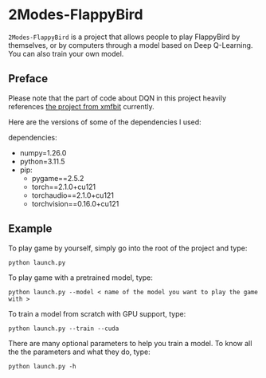 # 2Modes-FlappyBird

`2Modes-FlappyBird` is a project that allows people to play FlappyBird by themselves, or by computers through a model based on Deep Q-Learning. You can also train your own model.

## Preface

Please note that the part of code about DQN in this project heavily references [the project from xmfbit](https://github.com/xmfbit/DQN-FlappyBird) currently.

Here are the versions of some of the dependencies I used:

dependencies:
  - numpy=1.26.0
  - python=3.11.5
  - pip:
      - pygame==2.5.2
      - torch==2.1.0+cu121
      - torchaudio==2.1.0+cu121
      - torchvision==0.16.0+cu121

## Example

To play game by yourself, simply go into the root of the project and type:

```shell
python launch.py
```

To play game with a pretrained model, type:

```shell
python launch.py --model < name of the model you want to play the game with >
```

To train a model from scratch with GPU support, type:

```shell
python launch.py --train --cuda
```

There are many optional parameters to help you train a model. To know all the the parameters and what they do, type:
```shell
python launch.py -h
```
